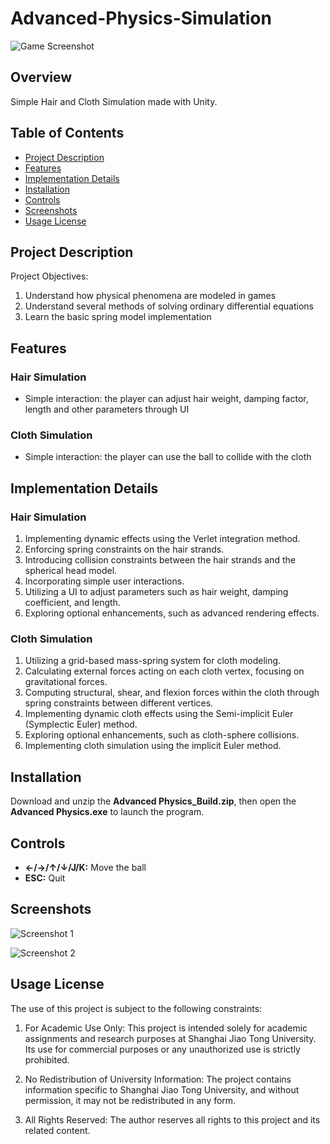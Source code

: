 # Advanced-Physics-Simulation
![Game Screenshot](https://songjc-portfolio-1323252154.cos.ap-shanghai.myqcloud.com/advanced_physics_simulation_1.jpg)
## Overview

Simple Hair and Cloth Simulation made with Unity.

## Table of Contents
- [Project Description](#project-description)
- [Features](#features)
- [Implementation Details](#implementation-details)
- [Installation](#installation)
- [Controls](#controls)
- [Screenshots](#screenshots)
- [Usage License](#usage-license)

## Project Description

Project Objectives:
1. Understand how physical phenomena are modeled in games
2. Understand several methods of solving ordinary differential equations
3. Learn the basic spring model implementation

## Features

### Hair Simulation
- Simple interaction: the player can adjust hair weight, damping factor, length and other parameters through UI

### Cloth Simulation
- Simple interaction: the player can use the ball to collide with the cloth

## Implementation Details

### Hair Simulation
1. Implementing dynamic effects using the Verlet integration method.
2. Enforcing spring constraints on the hair strands.
3. Introducing collision constraints between the hair strands and the spherical head model.
4. Incorporating simple user interactions.
5. Utilizing a UI to adjust parameters such as hair weight, damping coefficient, and length.
6. Exploring optional enhancements, such as advanced rendering effects.

### Cloth Simulation
1. Utilizing a grid-based mass-spring system for cloth modeling.
2. Calculating external forces acting on each cloth vertex, focusing on gravitational forces.
3. Computing structural, shear, and flexion forces within the cloth through spring constraints between different vertices.
4. Implementing dynamic cloth effects using the Semi-implicit Euler (Symplectic Euler) method.
5. Exploring optional enhancements, such as cloth-sphere collisions.
6. Implementing cloth simulation using the implicit Euler method.


## Installation

Download and unzip the **Advanced Physics_Build.zip**, then open the **Advanced Physics.exe** to launch the program.

## Controls

- **&larr;/&rarr;/&uarr;/&darr;/J/K:** Move the ball
- **ESC:** Quit

## Screenshots

![Screenshot 1](https://songjc-portfolio-1323252154.cos.ap-shanghai.myqcloud.com/advanced_physics_simulation_2.png)

![Screenshot 2](https://songjc-portfolio-1323252154.cos.ap-shanghai.myqcloud.com/advanced_physics_simulation_3.png)


## Usage License

The use of this project is subject to the following constraints:

1. For Academic Use Only: This project is intended solely for academic assignments and research purposes at Shanghai Jiao Tong University. Its use for commercial purposes or any unauthorized use is strictly prohibited.

2. No Redistribution of University Information: The project contains information specific to Shanghai Jiao Tong University, and without permission, it may not be redistributed in any form.

3. All Rights Reserved: The author reserves all rights to this project and its related content.
